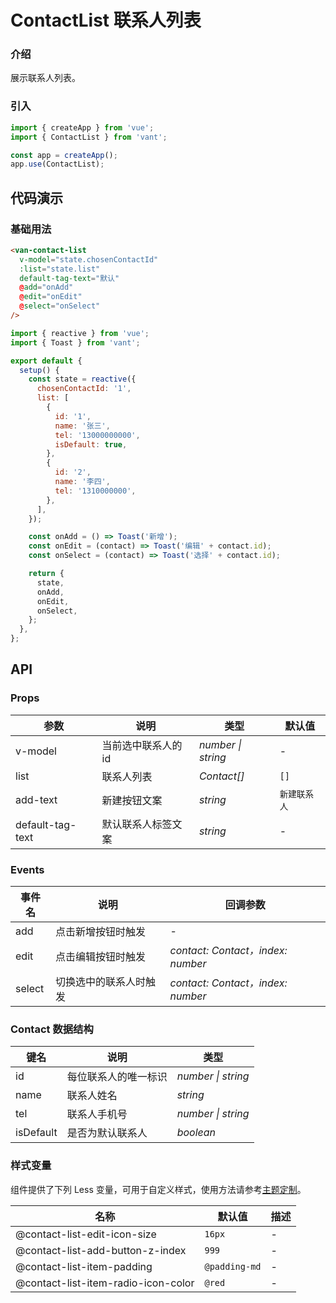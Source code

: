 # ContactList 联系人列表

### 介绍

展示联系人列表。

### 引入

```js
import { createApp } from 'vue';
import { ContactList } from 'vant';

const app = createApp();
app.use(ContactList);
```

## 代码演示

### 基础用法

```html
<van-contact-list
  v-model="state.chosenContactId"
  :list="state.list"
  default-tag-text="默认"
  @add="onAdd"
  @edit="onEdit"
  @select="onSelect"
/>
```

```js
import { reactive } from 'vue';
import { Toast } from 'vant';

export default {
  setup() {
    const state = reactive({
      chosenContactId: '1',
      list: [
        {
          id: '1',
          name: '张三',
          tel: '13000000000',
          isDefault: true,
        },
        {
          id: '2',
          name: '李四',
          tel: '1310000000',
        },
      ],
    });

    const onAdd = () => Toast('新增');
    const onEdit = (contact) => Toast('编辑' + contact.id);
    const onSelect = (contact) => Toast('选择' + contact.id);

    return {
      state,
      onAdd,
      onEdit,
      onSelect,
    };
  },
};
```

## API

### Props

| 参数             | 说明                | 类型               | 默认值       |
| ---------------- | ------------------- | ------------------ | ------------ |
| v-model          | 当前选中联系人的 id | _number \| string_ | -            |
| list             | 联系人列表          | _Contact[]_        | `[]`         |
| add-text         | 新建按钮文案        | _string_           | `新建联系人` |
| default-tag-text | 默认联系人标签文案  | _string_           | -            |

### Events

| 事件名 | 说明                   | 回调参数                          |
| ------ | ---------------------- | --------------------------------- |
| add    | 点击新增按钮时触发     | -                                 |
| edit   | 点击编辑按钮时触发     | _contact: Contact，index: number_ |
| select | 切换选中的联系人时触发 | _contact: Contact，index: number_ |

### Contact 数据结构

| 键名      | 说明                 | 类型               |
| --------- | -------------------- | ------------------ |
| id        | 每位联系人的唯一标识 | _number \| string_ |
| name      | 联系人姓名           | _string_           |
| tel       | 联系人手机号         | _number \| string_ |
| isDefault | 是否为默认联系人     | _boolean_          |

### 样式变量

组件提供了下列 Less 变量，可用于自定义样式，使用方法请参考[主题定制](#/zh-CN/theme)。

| 名称                                | 默认值        | 描述 |
| ----------------------------------- | ------------- | ---- |
| @contact-list-edit-icon-size        | `16px`        | -    |
| @contact-list-add-button-z-index    | `999`         | -    |
| @contact-list-item-padding          | `@padding-md` | -    |
| @contact-list-item-radio-icon-color | `@red`        | -    |
